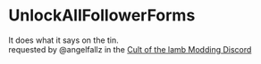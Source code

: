 # UnlockAllFollowerForms

It does what it says on the tin. </br>
requested by @angelfallz in the [Cult of the lamb Modding Discord](https://discord.gg/rfCcCsa4yX)

